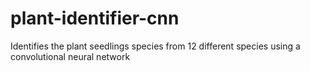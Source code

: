 # plant-identifier-cnn
 Identifies the plant seedlings species from 12 different species using a convolutional neural network
